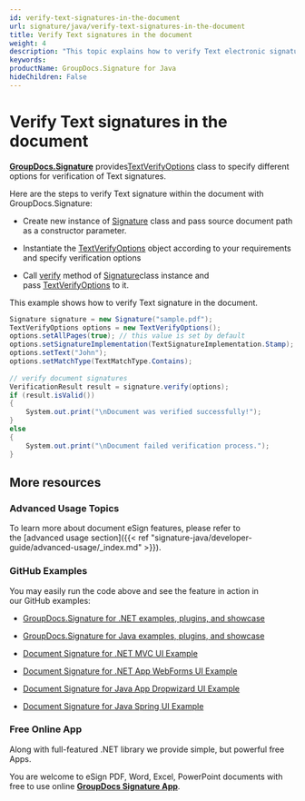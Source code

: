 ```yaml
---
id: verify-text-signatures-in-the-document
url: signature/java/verify-text-signatures-in-the-document
title: Verify Text signatures in the document
weight: 4
description: "This topic explains how to verify Text electronic signatures with GroupDocs.Signature API."
keywords: 
productName: GroupDocs.Signature for Java
hideChildren: False
---
```

  

# Verify Text signatures in the document

[**GroupDocs.Signature**](https://products.groupdocs.com/signature/java) provides[TextVerifyOptions](https://apireference.groupdocs.com/net/signature/groupdocs.signature.options/textverifyoptions) class to specify different options for verification of Text signatures.

Here are the steps to verify Text signature within the document with GroupDocs.Signature:

*   Create new instance of [Signature](https://apireference.groupdocs.com/net/signature/groupdocs.signature/signature) class and pass source document path as a constructor parameter.
    
*   Instantiate the [TextVerifyOptions](https://apireference.groupdocs.com/net/signature/groupdocs.signature.options/textverifyoptions) object according to your requirements and specify verification options  
    
*   Call [verify](https://apireference.groupdocs.com/java/signature/com.groupdocs.signature/Signature#verify(com.groupdocs.signature.options.verify.VerifyOptions)) method of [Signature](https://apireference.groupdocs.com/net/signature/groupdocs.signature/signature)class instance and pass [TextVerifyOptions](https://apireference.groupdocs.com/net/signature/groupdocs.signature.options/textverifyoptions) to it.
    

  
  

This example shows how to verify Text signature in the document.

```csharp
Signature signature = new Signature("sample.pdf");
TextVerifyOptions options = new TextVerifyOptions();
options.setAllPages(true); // this value is set by default
options.setSignatureImplementation(TextSignatureImplementation.Stamp);
options.setText("John");
options.setMatchType(TextMatchType.Contains);
 
// verify document signatures
VerificationResult result = signature.verify(options);
if (result.isValid())
{
    System.out.print("\nDocument was verified successfully!");
}
else
{
    System.out.print("\nDocument failed verification process.");
}
```

## More resources

### Advanced Usage Topics

To learn more about document eSign features, please refer to the [advanced usage section]({{< ref "signature-java/developer-guide/advanced-usage/_index.md" >}}).

### GitHub Examples 

You may easily run the code above and see the feature in action in our GitHub examples:

*   [GroupDocs.Signature for .NET examples, plugins, and showcase](https://github.com/groupdocs-signature/GroupDocs.Signature-for-.NET)
    
*   [GroupDocs.Signature for Java examples, plugins, and showcase](https://github.com/groupdocs-signature/GroupDocs.Signature-for-Java)
    
*   [Document Signature for .NET MVC UI Example](https://github.com/groupdocs-signature/GroupDocs.Signature-for-.NET-MVC) 
    
*   [Document Signature for .NET App WebForms UI Example](https://github.com/groupdocs-signature/GroupDocs.Signature-for-.NET-WebForms)
    
*   [Document Signature for Java App Dropwizard UI Example](https://github.com/groupdocs-signature/GroupDocs.Signature-for-Java-Dropwizard)
    
*   [Document Signature for Java Spring UI Example](https://github.com/groupdocs-signature/GroupDocs.Signature-for-Java-Spring)
    

### Free Online App 

Along with full-featured .NET library we provide simple, but powerful free Apps.

You are welcome to eSign PDF, Word, Excel, PowerPoint documents with free to use online **[GroupDocs Signature App](https://products.groupdocs.app/signature)**.
